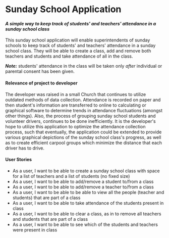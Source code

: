 # Sunday School Application

#### *A simple way to keep track of students' and teachers' attendance in a sunday school class*

This sunday school application will enable superintendents of sunday schools to keep track of students' and teachers' 
attendance in a sunday school class. They will be able to create a class, add and remove both teachers and students 
and take attendance of all in the class.

***Note:*** students' attendance in the class will be taken only *after* individual or parental consent has been given.

#### Relevance of project to developer

The developer was raised in a small Church that continues to utilize outdated methods of data collection. 
Attendance is recorded on paper and then student's information are transferred to online to calculating or graphical
software to determine trends in attendance fluctuations (amongst other things). Also, the process of grouping sunday 
school students and volunteer drivers, continues to be done inefficiently. It is the developer's hope to utilize this
application to optimize the attendance collection process, such that eventually, the 
application could be extended to provide various graphical depictions of the sunday school class's progress, as well 
as to create efficient carpool groups which minimize the distance that each driver has to drive.
 
 #### User Stories
- As a user, I want to be able to create a sunday school class with space for a list of teachers and a list of students 
(no fixed size)
- As a user, I want to be able to add/remove a student to/from a class
- As a user, I want to be able to add/remove a teacher to/from a class
- As a user, I want to be able to be able to view all the people (teacher and students) that are part of a class
- As a user, I want to be able to take attendance of the students present in class 
- As a user, I want to be able to clear a class, as in to remove all teachers and students that are part of a class
- As a user, I want to be able to see which of the students and teachers were present in class


  
  
   
   


